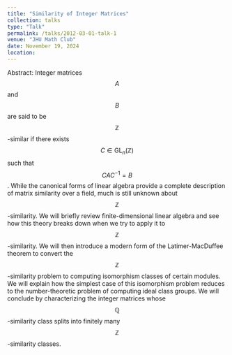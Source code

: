 ```yaml
---
title: "Similarity of Integer Matrices"
collection: talks
type: "Talk"
permalink: /talks/2012-03-01-talk-1
venue: "JHU Math Club"
date: November 19, 2024
location: 
---
```


Abstract:  Integer matrices $$A$$ and $$B$$ are said to be $$\mathbb{Z}$$-similar if there exists $$C \in \text{GL}_n(\mathbb{Z})$$ such that $$CAC^{-1} = B$$. While the canonical forms of linear algebra provide a complete description of matrix similarity over a field, much is still unknown about $$\mathbb{Z}$$-similarity. We will briefly review finite-dimensional linear algebra and see how this theory breaks down when we try to apply it to $$\mathbb{Z}$$-similarity. We will then introduce a modern form of the Latimer-MacDuffee theorem to convert the $$\mathbb{Z}$$-similarity problem to computing isomorphism classes of certain modules. We will explain how the simplest case of this isomorphism problem reduces to the number-theoretic problem of computing ideal class groups. We will conclude by characterizing the integer matrices whose $$\mathbb{Q}$$-similarity class splits into finitely many $$\mathbb{Z}$$-similarity classes. 
